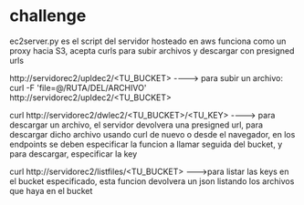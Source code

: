 # challenge
ec2server.py es el script del servidor hosteado en aws
funciona como un proxy hacia S3, acepta curls para subir archivos y descargar con presigned urls


http://servidorec2/upldec2/<TU_BUCKET> ----> para subir un archivo: 
curl -F 'file=@/RUTA/DEL/ARCHIVO' http://servidorec2/upldec2/<TU_BUCKET>


curl http://servidorec2/dwlec2/<TU_BUCKET>/<TU_KEY> ----> para descargar un archivo, el servidor devolvera una presigned url, para descargar dicho archivo usando curl de nuevo o desde el navegador,
en los endpoints se deben especificar la funcion a llamar seguida del bucket, y para descargar, especificar la key 


curl http://servidorec2/listfiles/<TU_BUCKET> --->para listar las keys en el bucket especificado, esta funcion devolvera un json listando los archivos que haya en el bucket




